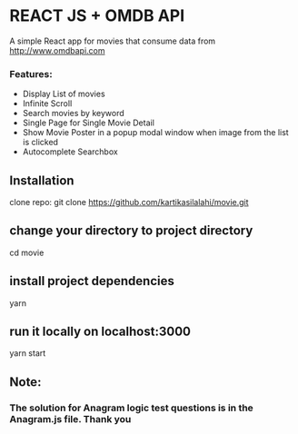 # REACT JS + OMDB API

A simple React app for movies that consume data from http://www.omdbapi.com

### Features:
- Display List of movies
- Infinite Scroll
- Search movies by keyword
- Single Page for Single Movie Detail
- Show Movie Poster in a popup modal window when image from the list is clicked
- Autocomplete Searchbox




## Installation
clone repo:
git clone https://github.com/kartikasilalahi/movie.git

## change your directory to project directory
cd movie

## install project dependencies
yarn

## run it locally on localhost:3000
yarn start


## Note: 
### The solution for Anagram logic test questions is in the Anagram.js file. Thank you